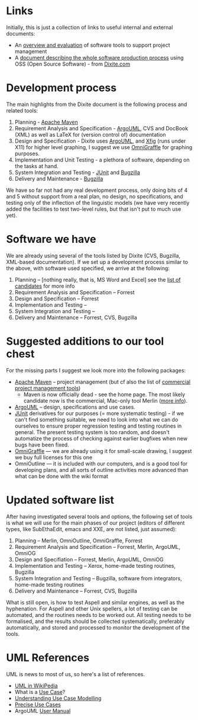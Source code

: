 Links
=====

Initially, this is just a collection of links to useful internal and
external documents:

-   An [overview and evaluation](projmantools.html) of software tools to
    support project management
-   A [document describing the whole software production
    process](http://www.dixite.com/pages/pdf/sposs_v1.0.pdf) using OSS
    (Open Source Software) - from
    [Dixite.com](http://www.dixite.com/docs/spposs/)

Development process
===================

The main highlights from the Dixite document is the following process
and related tools:

1.  Planning - [Apache Maven](http://maven.apache.org/)
2.  Requirement Analysis and Specification -
    [ArgoUML](http://argouml.tigris.org/), CVS and DocBook (XML) as well
    as LaTeX for (version control of) documentation
3.  Design and Specification - Dixite uses
    [ArgoUML](http://argouml.tigris.org/), and
    [Xfig](http://www.xfig.org/) (runs under X11) for higher level
    graphing, I suggest we use
    [OmniGraffle](http://www.omnigroup.com/applications/omnigraffle/)
    for graphing purposes.
4.  Implementation and Unit Testing - a plethora of software, depending
    on the tasks at hand.
5.  System Integration and Testing -
    [JUnit](http://www.junit.org/index.htm) and
    [Bugzilla](http://www.bugzilla.org/)
6.  Delivery and Maintenance - [Bugzilla](http://www.bugzilla.org/)

We have so far not had any real development process, only doing bits of
4 and 5 without support from a real plan, no design, no specifications,
and testing only of the inflection of the linguistic models (we have
very recently added the facilities to test two-level rules, but that
isn't put to much use yet).

Software we have
================

We are already using several of the tools listed by Dixite (CVS,
Bugzilla, XML-based documentation). If we set up a development process
similar to the above, with software used specified, we arrive at the
following:

1.  Planning – \[nothing really, that is, MS Word and Excel\] see the
    [list of candidates](projmantools.html) for more info
2.  Requirement Analysis and Specification – Forrest
3.  Design and Specification – Forrest
4.  Implementation and Testing –
5.  System Integration and Testing –
6.  Delivery and Maintenance – Forrest, CVS, Bugzilla

Suggested additions to our tool chest
=====================================

For the missing parts I suggest we look more into the following
packages:

-   [Apache Maven](http://maven.apache.org/) – project management (but
    cf also the list of [commercial project management
    tools](projmantools.html))
    -   Maven is now officially dead - see the home page. The most
        likely candidate now is the commercial, Mac-only tool Merlin
        ([more info](/admin/projmantools.html#Merlin+1.3.6)).
-   [ArgoUML](http://argouml.tigris.org/) – design, specifications and
    use cases.
-   [JUnit](http://www.junit.org/index.htm) derivatives for our purposes
    (= more systematic testing) - if we can't find something suitable,
    we need to look into what we can do ourselves to ensure proper
    regression testing and testing routines in general. The present
    testing system is too random, and doesn't automatize the process of
    checking against earlier bugfixes when new bugs have been fixed.
-   [OmniGraffle](http://www.omnigroup.com/applications/omnigraffle/) —
    we are already using it for small-scale drawing, I suggest we buy
    full licenses for this one
-   OmniOutline — it is included with our computers, and is a good tool
    for developing plans, and all sorts of outline activities more
    advanced than what can be done with the wiki format

Updated software list
=====================

After having investigated several tools and options, the following set
of tools is what we will use for the main phases of our project (editors
of different types, like SubEthaEdit, emacs and XXE, are not listed,
just assumed):

1.  Planning – Merlin, OmniOutline, OmniGraffle, Forrest
2.  Requirement Analysis and Specification – Forrest, Merlin, ArgoUML,
    OmniOG
3.  Design and Specifiation – Forrest, Merlin, ArgoUML, OmniOG
4.  Implementation and Testing – Xerox, home-made testing routines,
    Bugzilla
5.  System Integration and Testing – Bugzilla, software from
    integrators, home-made testing routines
6.  Delivery and Maintenance – Forrest, CVS, Bugzilla

What is still open, is how to test Aspell and similar engines, as well
as the hyphenation. For Aspell and other Unix spellers, a lot of testing
can be automated, and the routines needs to be worked out. All testing
needs to be formalised, and the results should be collected
systematically, preferably automatically, and stored and processed to
monitor the development of the tools.

UML References
==============

UML is news to most of us, so here's a list of references.

-   [UML in
    WikiPedia](http://en.wikipedia.org/wiki/Unified_Modeling_Language)
-   What is a [Use Case](http://en.wikipedia.org/wiki/Use_case)?
-   [Understanding Use Case
    Modelling](http://www.methodsandtools.com/archive/archive.php?id=24)
-   [Precise Use
    Cases](http://www.methodsandtools.com/archive/archive.php?id=8)
-   ArgoUML [User
    Manual](http://argouml.tigris.org/documentation/defaulthtml/manual/)
